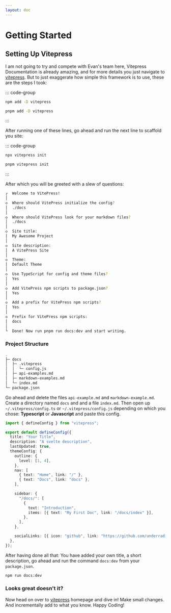 ```yaml
---
layout: doc
---
```


# Getting Started

## Setting Up Vitepress

I am not going to try and compete with Evan's team here, Vitepress Documentation is already amazing, and for more details you just navigate to [vitepress](https://vitepress.dev/). But to just exaggerate how simple this framework is to use, these are the steps I took:

::: code-group

```sh [npm]
npm add -D vitepress
```

```sh [pnpm]
pnpm add -D vitepress
```

:::

After running one of these lines, go ahead and run the next line to scaffold you site:

::: code-group

```sh [npm]
npx vitepress init
```

```sh [pnpm]
pnpm vitepress init
```

:::

After which you will be greeted with a slew of questions:

```sh
┌  Welcome to VitePress!
│
◇  Where should VitePress initialize the config?
│  ./docs
│
◇  Where should VitePress look for your markdown files?
│  ./docs
│
◇  Site title:
│  My Awesome Project
│
◇  Site description:
│  A VitePress Site
│
◇  Theme:
│  Default Theme
│
◇  Use TypeScript for config and theme files?
│  Yes
│
◇  Add VitePress npm scripts to package.json?
│  Yes
│
◇  Add a prefix for VitePress npm scripts?
│  Yes
│
◇  Prefix for VitePress npm scripts:
│  docs
│
└  Done! Now run pnpm run docs:dev and start writing.
```

### Project Structure

```sh
.
├─ docs
│  ├─ .vitepress
│  │  └─ config.js
│  ├─ api-examples.md
│  ├─ markdown-examples.md
│  └─ index.md
└─ package.json
```

Go ahead and delete the files `api-example.md` and `markdown-example.md`. Create a directory named `docs` and and a file `index.md`. Then open up `~/.vitepress/config.ts` or `~/.vitepress/config.js` depending on which you chose: **Typescript** or **Javascript** and paste this config.

```ts
import { defineConfig } from "vitepress";

export default defineConfig({
  title: "Your Title",
  description: "A svelte description",
  lastUpdated: true,
  themeConfig: {
    outline: {
      level: [1, 4],
    },
    nav: [
      { text: "Home", link: "/" },
      { text: "Docs", link: "docs" },
    ],

    sidebar: {
      "/docs/": [
        {
          text: "Introduction",
          items: [{ text: "My First Doc", link: "/docs/index" }],
        },
      ],
    },

    socialLinks: [{ icon: "github", link: "https://github.com/underradicals" }],
  },
});
```

After having done all that: You have added your own title, a short description, go ahead and run the command `docs:dev` from your `package.json`.

```sh
npm run docs:dev
```

### Looks great doesn't it?

Now head on over to [vitepress](https://vitepress.dev/) homepage and dive in! Make small changes. And incrementally add to what you know. Happy Coding!
